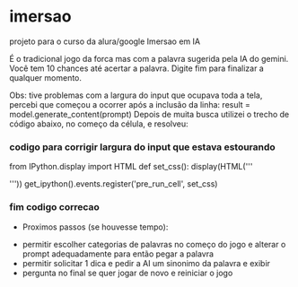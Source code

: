 # imersao

projeto para o curso da alura/google Imersao em IA

É o tradicional jogo da forca mas com a palavra sugerida pela IA do gemini.
Você tem 10 chances até acertar a palavra.
Digite fim para finalizar a qualquer momento.

Obs: tive problemas com a largura do input que ocupava toda a tela, percebi que começou a ocorrer após a inclusão da linha:
result = model.generate_content(prompt)
Depois de muita busca utilizei o trecho de código abaixo, no começo da célula, e resolveu:

### codigo para corrigir largura do input que estava estourando
from IPython.display import HTML
def set_css():
  display(HTML('''
  <style>
    input { width: 100px!important; }
  </style>
  '''))
get_ipython().events.register('pre_run_cell', set_css)
### fim codigo correcao 

* Proximos passos (se houvesse tempo):
- permitir escolher categorias de palavras no começo do jogo e alterar o prompt adequadamente para então pegar a palavra
- permitir solicitar 1 dica e pedir a AI um sinonimo da palavra e exibir
- pergunta no final se quer jogar de novo e reiniciar o jogo
